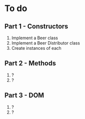 # To do

## Part 1 - Constructors

1. Implement a Beer class
1. Implement a Beer Distributor class
1. Create instances of each

## Part 2 - Methods

1. ?
1. ?

## Part 3 - DOM

1. ?
1. ?
